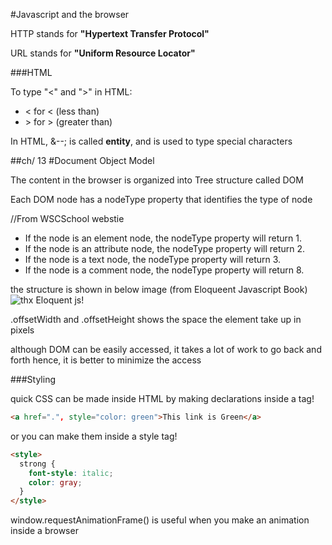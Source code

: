 #Javascript and the browser

HTTP stands for **"Hypertext Transfer Protocol"**

URL stands for **"Uniform Resource Locator"**

###HTML

To type "<" and ">" in HTML:
* &lt; for <  (less than)
* &gt; for >  (greater than)

In HTML, &--; is called **entity**, and is used to type special characters

##ch/ 13
#Document Object Model

The content in the browser is organized into Tree structure called DOM

Each DOM node has a nodeType property that identifies the type of node

//From WSCSchool webstie
* If the node is an element node, the nodeType property will return 1.
* If the node is an attribute node, the nodeType property will return 2.
* If the node is a text node, the nodeType property will return 3.
* If the node is a comment node, the nodeType property will return 8.

the structure is shown in below image (from Eloqueent Javascript Book)
![thx Eloquent js!](http://eloquentjavascript.net/img/html-links.svg)

.offsetWidth and .offsetHeight shows the space the element take up in pixels

although DOM can be easily accessed, it takes a lot of work to go back and forth
hence, it is better to minimize the access

###Styling

quick CSS can be made inside HTML by making declarations inside a tag!
```HTML
<a href=".", style="color: green">This link is Green</a>
```

or you can make them inside a style tag!
```HTML
<style>
  strong {
    font-style: italic;
    color: gray;
  }
</style>
```

window.requestAnimationFrame() is useful when you make an animation inside a browser
